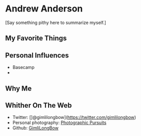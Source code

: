 # Andrew Anderson

[Say something pithy here to summarize myself.]

## My Favorite Things

## Personal Influences

- Basecamp
- 

## Why Me

## Whither On The Web

- Twitter: []@gimlilongbow](https://twitter.com/gimlilongbow)
- Personal photography: [Photographic Pursuits](http://substratalcode.smugmug.com/)
- Github: [GimliLongBow](https://github.com/GimliLongBow)
